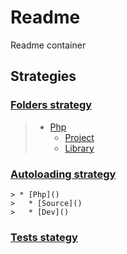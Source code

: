 # Readme
Readme container
 
## Strategies

<a name="strategy-folders"></a>
### [Folders strategy](./strategy/folders/README.md)

   > * [Php]()
   >   * [Project]()
   >   * [Library]()

<a name="strategy-autoloading"></a>
### [Autoloading strategy](./strategy/autoloading/README.md)

    > * [Php]()
    >   * [Source]()
    >   * [Dev]()

<a name="strategy-tests"></a>
### [Tests stategy](./strategy/tests/README.md)
